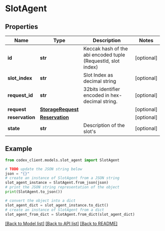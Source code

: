 # SlotAgent


## Properties

Name | Type | Description | Notes
------------ | ------------- | ------------- | -------------
**id** | **str** | Keccak hash of the abi encoded tuple (RequestId, slot index) | [optional] 
**slot_index** | **str** | Slot Index as decimal string | [optional] 
**request_id** | **str** | 32bits identifier encoded in hex-decimal string. | [optional] 
**request** | [**StorageRequest**](StorageRequest.md) |  | [optional] 
**reservation** | [**Reservation**](Reservation.md) |  | [optional] 
**state** | **str** | Description of the slot&#39;s | [optional] 

## Example

```python
from codex_client.models.slot_agent import SlotAgent

# TODO update the JSON string below
json = "{}"
# create an instance of SlotAgent from a JSON string
slot_agent_instance = SlotAgent.from_json(json)
# print the JSON string representation of the object
print(SlotAgent.to_json())

# convert the object into a dict
slot_agent_dict = slot_agent_instance.to_dict()
# create an instance of SlotAgent from a dict
slot_agent_from_dict = SlotAgent.from_dict(slot_agent_dict)
```
[[Back to Model list]](../README.md#documentation-for-models) [[Back to API list]](../README.md#documentation-for-api-endpoints) [[Back to README]](../README.md)


